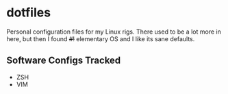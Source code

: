 dotfiles
========

Personal configuration files for my Linux rigs. There used to be a lot more in
here, but then I found ~~#!~~ elementary OS and I like its sane defaults.

Software Configs Tracked
------------------------

* ZSH
* VIM

